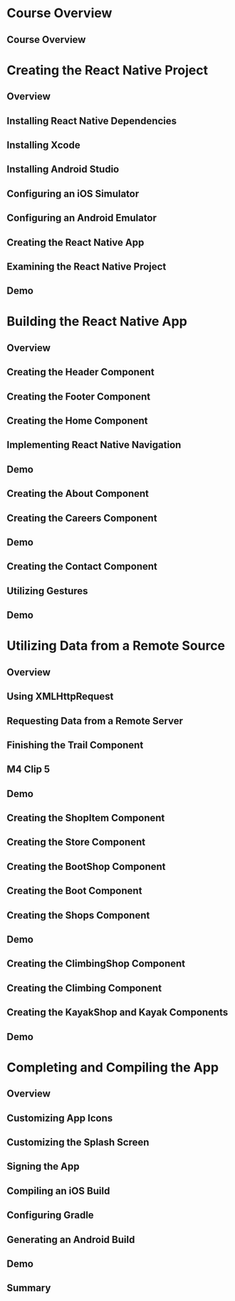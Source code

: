 # Course Overview

## Course Overview

# Creating the React Native Project

## Overview

## Installing React Native Dependencies

## Installing Xcode

## Installing Android Studio

## Configuring an iOS Simulator

## Configuring an Android Emulator

## Creating the React Native App

## Examining the React Native Project

## Demo

# Building the React Native App

## Overview

## Creating the Header Component

## Creating the Footer Component

## Creating the Home Component

## Implementing React Native Navigation

## Demo

## Creating the About Component

## Creating the Careers Component

## Demo

## Creating the Contact Component

## Utilizing Gestures

## Demo

# Utilizing Data from a Remote Source

## Overview

## Using XMLHttpRequest

## Requesting Data from a Remote Server

## Finishing the Trail Component

## M4 Clip 5

## Demo

## Creating the ShopItem Component

## Creating the Store Component

## Creating the BootShop Component

## Creating the Boot Component

## Creating the Shops Component

## Demo

## Creating the ClimbingShop Component

## Creating the Climbing Component

## Creating the KayakShop and Kayak Components

## Demo

# Completing and Compiling the App

## Overview

## Customizing App Icons

## Customizing the Splash Screen

## Signing the App

## Compiling an iOS Build

## Configuring Gradle

## Generating an Android Build

## Demo

## Summary
